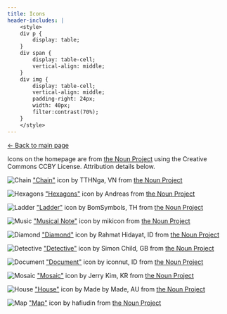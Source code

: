```yaml
---
title: Icons
header-includes: |
    <style>
    div p {
        display: table;
    }
    div span {
        display: table-cell;
        vertical-align: middle;
    }
    div img {
        display: table-cell;
        vertical-align: middle;
        padding-right: 24px;
        width: 40px;
        filter:contrast(70%);
    }
    </style>
---
```


[&larr; Back to main page](/)

Icons on the homepage are from [the Noun Project](https://thenounproject.com/)
using the Creative Commons CCBY License. Attribution details below.

<div>

![Chain](/doublets-in-python/icon.png)<span>
["Chain"](https://thenounproject.com/term/chain/2848737) icon by TTHNga, VN
from [the Noun Project](https://thenounproject.com/)</span>

![Hexagons](/musicmap/icon.png)<span>
["Hexagons"](https://thenounproject.com/term/hexagons/827465) icon by Andreas
from [the Noun Project](https://thenounproject.com/)</span>

![Ladder](/doublets/icon.png)<span>
["Ladder"](https://thenounproject.com/term/ladder/927474) icon by BomSymbols, TH
from [the Noun Project](https://thenounproject.com/)</span>

![Music](/artistmap/icon.png)<span>
["Musical Note"](https://thenounproject.com/term/musical-note/917662) icon by mikicon
from [the Noun Project](https://thenounproject.com/)</span>

![Diamond](/diamonds/icon.png)<span>
["Diamond"](https://thenounproject.com/term/diamond/2960631) icon by Rahmat Hidayat, ID
from [the Noun Project](https://thenounproject.com/)</span>

![Detective](/holmes/icon.png)<span>
["Detective"](https://thenounproject.com/term/detective/4632) icon by Simon Child, GB
from [the Noun Project](https://thenounproject.com/)</span>

![Document](/textmining/icon.png)<span>
["Document"](https://thenounproject.com/term/document/3464972) icon by iconnut, ID
from [the Noun Project](https://thenounproject.com/)</span>

![Mosaic](/mosaic/icon.png)<span>
["Mosaic"](https://thenounproject.com/term/mosaic/218428) icon by Jerry Kim, KR
from [the Noun Project](https://thenounproject.com/)</span>

![House](/homeprice/icon.png)<span>
["House"](https://thenounproject.com/term/house/1233598) icon by Made by Made, AU
from [the Noun Project](https://thenounproject.com/)</span>

![Map](/zipmap/icon.png)<span>
["Map"](https://thenounproject.com/term/map/2423110) icon by hafiudin
from [the Noun Project](https://thenounproject.com/)</span>

</div>

